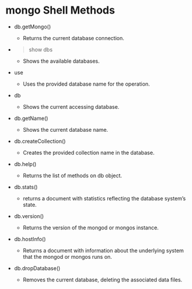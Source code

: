 # mongo Shell Methods

- db.getMongo()

  - Returns the current database connection.

- > show dbs

  - Shows the available databases.

- use <database name>

  - Uses the provided database name for the operation.

- db

  - Shows the current accessing database.

- db.getName()

  - Shows the current database name.

- db.createCollection(<Collection-Name>)

  - Creates the provided collection name in the database.

- db.help()

  - Returns the list of methods on db object.

- db.stats()

  - returns a document with statistics reflecting the database system’s state.

- db.version()

  - Returns the version of the mongod or mongos instance.

- db.hostInfo()

  - Returns a document with information about the underlying system that the mongod or mongos runs on.

- db.dropDatabase()
  - Removes the current database, deleting the associated data files.
